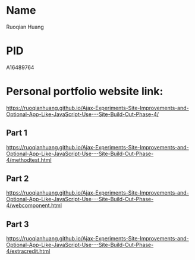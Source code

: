 # Name
Ruoqian Huang
# PID
A16489764
# Personal portfolio website link: 
https://ruoqianhuang.github.io/Ajax-Experiments-Site-Improvements-and-Optional-App-Like-JavaScript-Use---Site-Build-Out-Phase-4/
## Part 1
https://ruoqianhuang.github.io/Ajax-Experiments-Site-Improvements-and-Optional-App-Like-JavaScript-Use---Site-Build-Out-Phase-4/methodtest.html
## Part 2
https://ruoqianhuang.github.io/Ajax-Experiments-Site-Improvements-and-Optional-App-Like-JavaScript-Use---Site-Build-Out-Phase-4/webcomponent.html
## Part 3
https://ruoqianhuang.github.io/Ajax-Experiments-Site-Improvements-and-Optional-App-Like-JavaScript-Use---Site-Build-Out-Phase-4/extracredit.html
